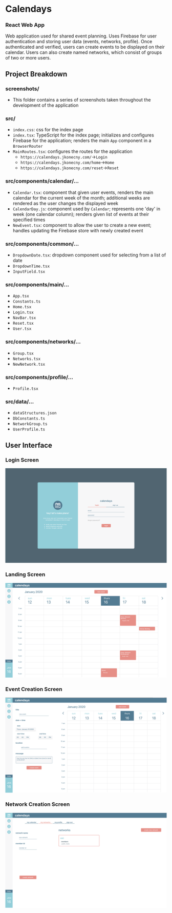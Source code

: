 # Calendays
### React Web App
Web application used for shared event planning. Uses Firebase for user authentication and storing user data (events, networks, profile). Once authenticated and verified, users can create events to be displayed on their calendar. Users can also create named networks, which consist of groups of two or more users.

## Project Breakdown
### screenshots/
* This folder contains a series of screenshots taken throughout the development of the application
### src/
* `index.css`: css for the index page
* `index.tsx`: TypeScript for the index page; initializes and configures Firebase for the application; renders the main `App` component in a `BrowserRouter`
* `MainRoutes.tsx`: configures the routes for the application
  * `https://calendays.jkonecny.com/`->`Login`
  * `https://calendays.jkonecny.com/home`->`Home`
  * `https://calendays.jkonecny.com/reset`->`Reset`
### src/components/calendar/...
* `Calendar.tsx`: component that given user events, renders the main calendar for the current week of the month; additional weeks are rendered as the user changes the displayed week
* `CalendarDay.js`: component used by `Calendar`; represents one 'day' in week (one calendar column); renders given list of events at their specified times
* `NewEvent.tsx`: component to allow the user to create a new event; handles updating the Firebase store with newly created event
### src/components/common/...
* `DropdownDate.tsx`: dropdown component used for selecting from a list of date
* `DropdownTime.tsx`
* `InputField.tsx`
### src/components/main/...
* `App.tsx`
* `Constants.ts`
* `Home.tsx`
* `Login.tsx`
* `NavBar.tsx`
* `Reset.tsx`
* `User.tsx`
### src/components/networks/...
* `Group.tsx`
* `Networks.tsx`
* `NewNetwork.tsx`
### src/components/profile/...
* `Profile.tsx`
### src/data/...
* `dataStructures.json`
* `DbConstants.ts`
* `NetworkGroup.ts`
* `UserProfile.ts`


## User Interface
### Login Screen
![Alt text](screenshots/readme/login.png "Login")

### Landing Screen
![Alt text](screenshots/readme/landing.png "Landing")

### Event Creation Screen
![Alt text](screenshots/readme/event_create.png "Event Creation")

### Network Creation Screen
![Alt text](screenshots/readme/network_create.png "Event Creation")

